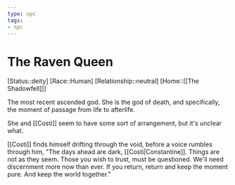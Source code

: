 ```yaml
---
type: npc
tags: 
- npc
---
```


# The Raven Queen
[Status::deity]
[Race::Human]
[Relationship::neutral]
[Home::[[The Shadowfell]]]

The most recent ascended god. She is the god of death, and specifically, the moment of passage from life to afterlife. 

She and [[Costi]] seem to have some sort of arrangement, but it's unclear what. 

[[Costi]] finds himself drifting through the void, before a voice rumbles through him, "The days ahead are dark, [[Costi|Constantine]]. Things are not as they seem. Those you wish to trust, must be questioned. We'll need discernment more now than ever. If you return, return and keep the moment pure. And keep the world together."